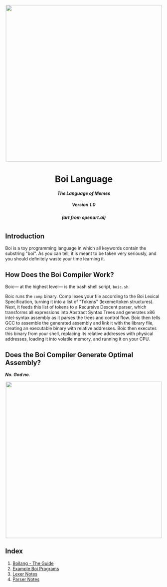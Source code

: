 <p align="center">
  <image src="/art/herecomedatboi.jpg" width="500"></image>
</p>
<h1 align="center"><b>Boi Language</b></h1>
<h4 align="center"><b><i>The Language of Memes</i></b></h4>
<h5 align="center"><b><i>Version 1.0</i></b></h5>
<h6 align="center"><b><i>(art from openart.ai)</i></b></h6>

#

## Introduction

Boi is a toy programming language in which all keywords contain the substring "boi". As you can tell, it is meant to be taken very seriously, and you should definitely waste your time learning it.

## How Does the Boi Compiler Work?

Boic&mdash; at the highest level&mdash; is the bash shell script, ```boic.sh```.

Boic runs the ```comp``` binary. Comp lexes your file according to the Boi Lexical Specification, turning it into a list of "Tokens" (lexeme/token structures). Next, it feeds this list of tokens to a Recursive Descent parser, which transforms all expressions into Abstract Syntax Trees and generates x86 intel-syntax assembly as it parses the trees and control flow. Boic then tells GCC to assemble the generated assembly and link it with the library file, creating an executable binary with relative addresses. Boic then executes this binary from your shell, replacing its relative addresses with physical addresses, loading it into volatile memory, and running it on your CPU.

## Does the Boi Compiler Generate Optimal Assembly?

***No. God no.***

<p align="center">
  <image src="/art/BoicGood.jpg" width="500"></image>
</p>

## Index
1. [Boilang - The Guide](DOC/Lang.md)
2. [Example Boi Programs](DOC/Example.md)
3. [Lexer Notes](DOC/Lexer.md)
4. [Parser Notes](DOC/Parser.md)
